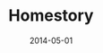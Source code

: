 ---
title: Homestory
layout: default
modal-id: 6
date: 2014-05-01
img: homestory.png
alt: image-alt
href: https://homestory.co
project-date: 2013
client: Homestory
category: Web Development
description: <p>Single page responsive langing site.</p>  
  
  HTML </br>
  CSS3 / LESS </br>
  JS / jQuery </br>

---